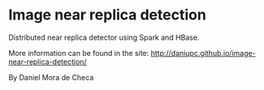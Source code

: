 # Image near replica detection
Distributed near replica detector using Spark and HBase.

More information can be found in the site: http://daniupc.github.io/image-near-replica-detection/

By Daniel Mora de Checa
